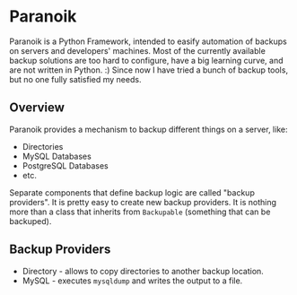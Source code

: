 Paranoik
========

Paranoik is a Python Framework, intended to easify automation of backups on servers and developers' machines. Most of the currently available backup solutions are too hard to configure, have a big learning curve, and are not written in Python. :) Since now I have tried a bunch of backup tools, but no one fully satisfied my needs.

Overview
--------

Paranoik provides a mechanism to backup different things on a server, like:

* Directories
* MySQL Databases
* PostgreSQL Databases
* etc.

Separate components that define backup logic are called "backup providers". It is pretty easy to create new backup providers. It is nothing more than a class that inherits from `Backupable` (something that can be backuped).

Backup Providers
----------------

* Directory - allows to copy directories to another backup location.
* MySQL - executes `mysqldump` and writes the output to a file.

